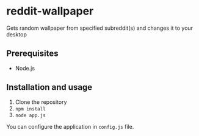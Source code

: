 # reddit-wallpaper
Gets random wallpaper from specified subreddit(s) and changes it to your desktop

## Prerequisites

* Node.js

## Installation and usage

1. Clone the repository
2. `npm install`
3. `node app.js`

You can configure the application in `config.js` file.
